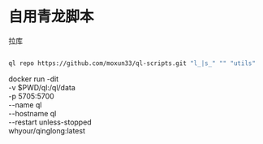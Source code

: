 # 自用青龙脚本

拉库

```bash

ql repo https://github.com/moxun33/ql-scripts.git "l_|s_" "" "utils"

```

docker run -dit \
  -v $PWD/ql:/ql/data \
  -p 5705:5700 \
  --name ql \
  --hostname ql \
  --restart unless-stopped \
  whyour/qinglong:latest
